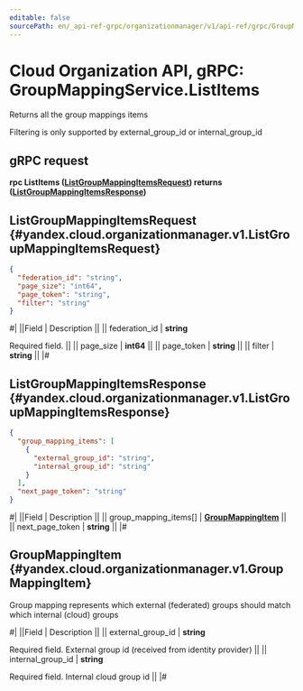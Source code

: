 ```yaml
---
editable: false
sourcePath: en/_api-ref-grpc/organizationmanager/v1/api-ref/grpc/GroupMapping/listItems.md
---
```


# Cloud Organization API, gRPC: GroupMappingService.ListItems

Returns all the group mappings items

Filtering is only supported by external_group_id or internal_group_id

## gRPC request

**rpc ListItems ([ListGroupMappingItemsRequest](#yandex.cloud.organizationmanager.v1.ListGroupMappingItemsRequest)) returns ([ListGroupMappingItemsResponse](#yandex.cloud.organizationmanager.v1.ListGroupMappingItemsResponse))**

## ListGroupMappingItemsRequest {#yandex.cloud.organizationmanager.v1.ListGroupMappingItemsRequest}

```json
{
  "federation_id": "string",
  "page_size": "int64",
  "page_token": "string",
  "filter": "string"
}
```

#|
||Field | Description ||
|| federation_id | **string**

Required field.  ||
|| page_size | **int64** ||
|| page_token | **string** ||
|| filter | **string** ||
|#

## ListGroupMappingItemsResponse {#yandex.cloud.organizationmanager.v1.ListGroupMappingItemsResponse}

```json
{
  "group_mapping_items": [
    {
      "external_group_id": "string",
      "internal_group_id": "string"
    }
  ],
  "next_page_token": "string"
}
```

#|
||Field | Description ||
|| group_mapping_items[] | **[GroupMappingItem](#yandex.cloud.organizationmanager.v1.GroupMappingItem)** ||
|| next_page_token | **string** ||
|#

## GroupMappingItem {#yandex.cloud.organizationmanager.v1.GroupMappingItem}

Group mapping represents which external (federated) groups should match which internal (cloud) groups

#|
||Field | Description ||
|| external_group_id | **string**

Required field. External group id (received from identity provider) ||
|| internal_group_id | **string**

Required field. Internal cloud group id ||
|#